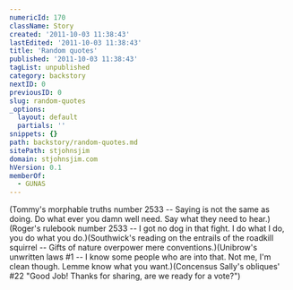 ```yaml
---
numericId: 170
className: Story
created: '2011-10-03 11:38:43'
lastEdited: '2011-10-03 11:38:43'
title: 'Random quotes'
published: '2011-10-03 11:38:43'
tagList: unpublished
category: backstory
nextID: 0
previousID: 0
slug: random-quotes
_options:
  layout: default
  partials: ''
snippets: {}
path: backstory/random-quotes.md
sitePath: stjohnsjim
domain: stjohnsjim.com
hVersion: 0.1
memberOf:
  - GUNAS
---
```


(Tommy's morphable truths number 2533 -- Saying is not the same as doing. Do what ever you damn well need. Say what they need to hear.) (Roger's rulebook number 2533 -- I got no dog in that fight. I do what I do, you do what you do.)(Southwick's reading on the entrails of the roadkill squirrel -- Gifts of nature overpower mere conventions.)(Unibrow's unwritten laws #1 -- I know some people who are into that. Not me, I'm clean though. Lemme know what you want.)(Concensus Sally's obliques' #22 "Good Job! Thanks for sharing, are we ready for a vote?")
